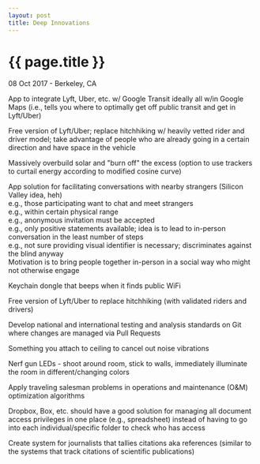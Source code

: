 ```yaml
---
layout: post
title: Deep Innovations
---
```


{{ page.title }}
================

<p class="meta">08 Oct 2017 - Berkeley, CA</p>

App to integrate Lyft, Uber, etc. w/ Google Transit ideally all w/in Google Maps (i.e., tells you where to optimally get off public transit and get in Lyft/Uber)

Free version of Lyft/Uber; replace hitchhiking w/ heavily vetted rider and driver model; take advantage of people who are already going in a certain direction and have space in the vehicle

Massively overbuild solar and "burn off" the excess (option to use trackers to curtail energy according to modified cosine curve)

App solution for facilitating conversations with nearby strangers (Silicon Valley idea, heh)  
e.g., those participating want to chat and meet strangers  
e.g., within certain physical range  
e.g., anonymous invitation must be accepted  
e.g., only positive statements available; idea is to lead to in-person conversation in the least number of steps  
e.g., not sure providing visual identifier is necessary; discriminates against the blind anyway  
Motivation is to bring people together in-person in a social way who might not otherwise engage

Keychain dongle that beeps when it finds public WiFi

Free version of Lyft/Uber to replace hitchhiking (with validated riders and drivers)

Develop national and international testing and analysis standards on Git where changes are managed via Pull Requests

Something you attach to ceiling to cancel out noise vibrations

Nerf gun LEDs - shoot around room, stick to walls, immediately illuminate the room in different/changing colors

Apply traveling salesman problems in operations and maintenance (O&M) optimization algorithms

Dropbox, Box, etc. should have a good solution for managing all document access privileges in one place (e.g., spreadsheet) instead of having to go into each individual/specific folder to check who has access

Create system for journalists that tallies citations aka references (similar to the systems that track citations of scientific publications)